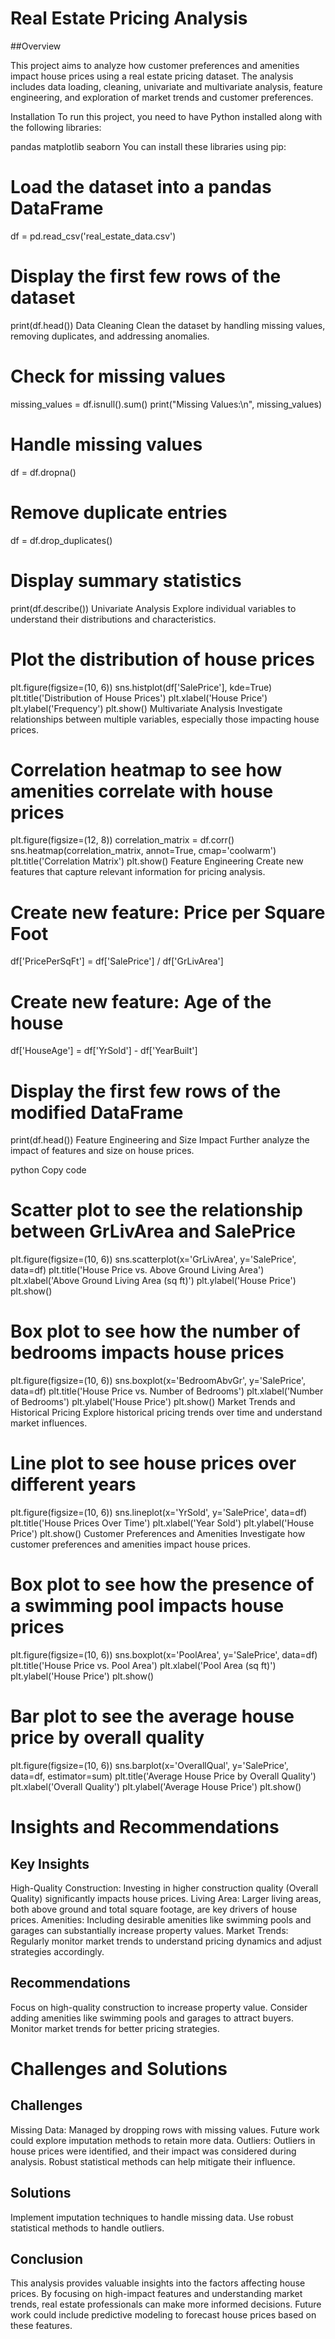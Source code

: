 # Real Estate Pricing Analysis

##Overview

This project aims to analyze how customer preferences and amenities impact house prices using a real estate pricing dataset. The analysis includes data loading, cleaning, univariate and multivariate analysis, feature engineering, and exploration of market trends and customer preferences.

Installation
To run this project, you need to have Python installed along with the following libraries:

pandas
matplotlib
seaborn
You can install these libraries using pip:

# Load the dataset into a pandas DataFrame
df = pd.read_csv('real_estate_data.csv')

# Display the first few rows of the dataset
print(df.head())
Data Cleaning
Clean the dataset by handling missing values, removing duplicates, and addressing anomalies.

# Check for missing values
missing_values = df.isnull().sum()
print("Missing Values:\n", missing_values)

# Handle missing values
df = df.dropna()

# Remove duplicate entries
df = df.drop_duplicates()

# Display summary statistics
print(df.describe())
Univariate Analysis
Explore individual variables to understand their distributions and characteristics.

# Plot the distribution of house prices
plt.figure(figsize=(10, 6))
sns.histplot(df['SalePrice'], kde=True)
plt.title('Distribution of House Prices')
plt.xlabel('House Price')
plt.ylabel('Frequency')
plt.show()
Multivariate Analysis
Investigate relationships between multiple variables, especially those impacting house prices.

# Correlation heatmap to see how amenities correlate with house prices
plt.figure(figsize=(12, 8))
correlation_matrix = df.corr()
sns.heatmap(correlation_matrix, annot=True, cmap='coolwarm')
plt.title('Correlation Matrix')
plt.show()
Feature Engineering
Create new features that capture relevant information for pricing analysis.

# Create new feature: Price per Square Foot
df['PricePerSqFt'] = df['SalePrice'] / df['GrLivArea']

# Create new feature: Age of the house
df['HouseAge'] = df['YrSold'] - df['YearBuilt']

# Display the first few rows of the modified DataFrame
print(df.head())
Feature Engineering and Size Impact
Further analyze the impact of features and size on house prices.

python
Copy code
# Scatter plot to see the relationship between GrLivArea and SalePrice
plt.figure(figsize=(10, 6))
sns.scatterplot(x='GrLivArea', y='SalePrice', data=df)
plt.title('House Price vs. Above Ground Living Area')
plt.xlabel('Above Ground Living Area (sq ft)')
plt.ylabel('House Price')
plt.show()

# Box plot to see how the number of bedrooms impacts house prices
plt.figure(figsize=(10, 6))
sns.boxplot(x='BedroomAbvGr', y='SalePrice', data=df)
plt.title('House Price vs. Number of Bedrooms')
plt.xlabel('Number of Bedrooms')
plt.ylabel('House Price')
plt.show()
Market Trends and Historical Pricing
Explore historical pricing trends over time and understand market influences.

# Line plot to see house prices over different years
plt.figure(figsize=(10, 6))
sns.lineplot(x='YrSold', y='SalePrice', data=df)
plt.title('House Prices Over Time')
plt.xlabel('Year Sold')
plt.ylabel('House Price')
plt.show()
Customer Preferences and Amenities
Investigate how customer preferences and amenities impact house prices.

# Box plot to see how the presence of a swimming pool impacts house prices
plt.figure(figsize=(10, 6))
sns.boxplot(x='PoolArea', y='SalePrice', data=df)
plt.title('House Price vs. Pool Area')
plt.xlabel('Pool Area (sq ft)')
plt.ylabel('House Price')
plt.show()

# Bar plot to see the average house price by overall quality
plt.figure(figsize=(10, 6))
sns.barplot(x='OverallQual', y='SalePrice', data=df, estimator=sum)
plt.title('Average House Price by Overall Quality')
plt.xlabel('Overall Quality')
plt.ylabel('Average House Price')
plt.show()

# Insights and Recommendations

## Key Insights
High-Quality Construction: Investing in higher construction quality (Overall Quality) significantly impacts house prices.
Living Area: Larger living areas, both above ground and total square footage, are key drivers of house prices.
Amenities: Including desirable amenities like swimming pools and garages can substantially increase property values.
Market Trends: Regularly monitor market trends to understand pricing dynamics and adjust strategies accordingly.

## Recommendations
Focus on high-quality construction to increase property value.
Consider adding amenities like swimming pools and garages to attract buyers.
Monitor market trends for better pricing strategies.

# Challenges and Solutions

## Challenges
Missing Data: Managed by dropping rows with missing values. Future work could explore imputation methods to retain more data.
Outliers: Outliers in house prices were identified, and their impact was considered during analysis. Robust statistical methods can help mitigate their influence.

## Solutions
Implement imputation techniques to handle missing data.
Use robust statistical methods to handle outliers.

## Conclusion
This analysis provides valuable insights into the factors affecting house prices. By focusing on high-impact features and understanding market trends, real estate professionals can make more informed decisions. Future work could include predictive modeling to forecast house prices based on these features.
